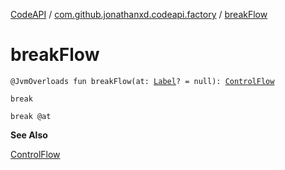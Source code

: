 [CodeAPI](../index.md) / [com.github.jonathanxd.codeapi.factory](index.md) / [breakFlow](.)

# breakFlow

`@JvmOverloads fun breakFlow(at: `[`Label`](../com.github.jonathanxd.codeapi.base/-label/index.md)`? = null): `[`ControlFlow`](../com.github.jonathanxd.codeapi.base/-control-flow/index.md)

`break`

`break @at`

**See Also**

[ControlFlow](../com.github.jonathanxd.codeapi.base/-control-flow/index.md)

